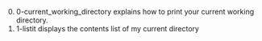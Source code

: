 0. 0-current_working_directory explains how to print your current working directory.
1. 1-listit displays the contents list of my current directory

